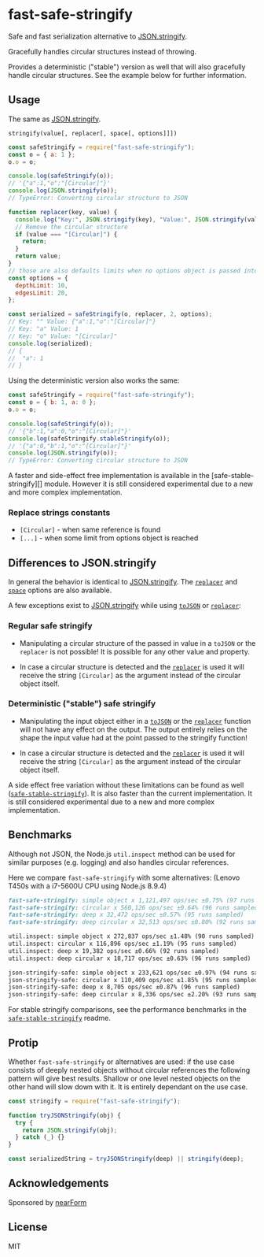 # fast-safe-stringify

Safe and fast serialization alternative to [JSON.stringify][].

Gracefully handles circular structures instead of throwing.

Provides a deterministic ("stable") version as well that will also gracefully
handle circular structures. See the example below for further information.

## Usage

The same as [JSON.stringify][].

`stringify(value[, replacer[, space[, options]]])`

```js
const safeStringify = require("fast-safe-stringify");
const o = { a: 1 };
o.o = o;

console.log(safeStringify(o));
// '{"a":1,"o":"[Circular]"}'
console.log(JSON.stringify(o));
// TypeError: Converting circular structure to JSON

function replacer(key, value) {
  console.log("Key:", JSON.stringify(key), "Value:", JSON.stringify(value));
  // Remove the circular structure
  if (value === "[Circular]") {
    return;
  }
  return value;
}
// those are also defaults limits when no options object is passed into safeStringify
const options = {
  depthLimit: 10,
  edgesLimit: 20,
};

const serialized = safeStringify(o, replacer, 2, options);
// Key: "" Value: {"a":1,"o":"[Circular]"}
// Key: "a" Value: 1
// Key: "o" Value: "[Circular]"
console.log(serialized);
// {
//  "a": 1
// }
```

Using the deterministic version also works the same:

```js
const safeStringify = require("fast-safe-stringify");
const o = { b: 1, a: 0 };
o.o = o;

console.log(safeStringify(o));
// '{"b":1,"a":0,"o":"[Circular]"}'
console.log(safeStringify.stableStringify(o));
// '{"a":0,"b":1,"o":"[Circular]"}'
console.log(JSON.stringify(o));
// TypeError: Converting circular structure to JSON
```

A faster and side-effect free implementation is available in the
[safe-stable-stringify][] module. However it is still considered experimental
due to a new and more complex implementation.

### Replace strings constants

- `[Circular]` - when same reference is found
- `[...]` - when some limit from options object is reached

## Differences to JSON.stringify

In general the behavior is identical to [JSON.stringify][]. The [`replacer`][]
and [`space`][] options are also available.

A few exceptions exist to [JSON.stringify][] while using [`toJSON`][] or
[`replacer`][]:

### Regular safe stringify

- Manipulating a circular structure of the passed in value in a `toJSON` or the
  `replacer` is not possible! It is possible for any other value and property.

- In case a circular structure is detected and the [`replacer`][] is used it
  will receive the string `[Circular]` as the argument instead of the circular
  object itself.

### Deterministic ("stable") safe stringify

- Manipulating the input object either in a [`toJSON`][] or the [`replacer`][]
  function will not have any effect on the output. The output entirely relies on
  the shape the input value had at the point passed to the stringify function!

- In case a circular structure is detected and the [`replacer`][] is used it
  will receive the string `[Circular]` as the argument instead of the circular
  object itself.

A side effect free variation without these limitations can be found as well
([`safe-stable-stringify`][]). It is also faster than the current
implementation. It is still considered experimental due to a new and more
complex implementation.

## Benchmarks

Although not JSON, the Node.js `util.inspect` method can be used for similar
purposes (e.g. logging) and also handles circular references.

Here we compare `fast-safe-stringify` with some alternatives:
(Lenovo T450s with a i7-5600U CPU using Node.js 8.9.4)

```md
fast-safe-stringify: simple object x 1,121,497 ops/sec ±0.75% (97 runs sampled)
fast-safe-stringify: circular x 560,126 ops/sec ±0.64% (96 runs sampled)
fast-safe-stringify: deep x 32,472 ops/sec ±0.57% (95 runs sampled)
fast-safe-stringify: deep circular x 32,513 ops/sec ±0.80% (92 runs sampled)

util.inspect: simple object x 272,837 ops/sec ±1.48% (90 runs sampled)
util.inspect: circular x 116,896 ops/sec ±1.19% (95 runs sampled)
util.inspect: deep x 19,382 ops/sec ±0.66% (92 runs sampled)
util.inspect: deep circular x 18,717 ops/sec ±0.63% (96 runs sampled)

json-stringify-safe: simple object x 233,621 ops/sec ±0.97% (94 runs sampled)
json-stringify-safe: circular x 110,409 ops/sec ±1.85% (95 runs sampled)
json-stringify-safe: deep x 8,705 ops/sec ±0.87% (96 runs sampled)
json-stringify-safe: deep circular x 8,336 ops/sec ±2.20% (93 runs sampled)
```

For stable stringify comparisons, see the performance benchmarks in the
[`safe-stable-stringify`][] readme.

## Protip

Whether `fast-safe-stringify` or alternatives are used: if the use case
consists of deeply nested objects without circular references the following
pattern will give best results.
Shallow or one level nested objects on the other hand will slow down with it.
It is entirely dependant on the use case.

```js
const stringify = require("fast-safe-stringify");

function tryJSONStringify(obj) {
  try {
    return JSON.stringify(obj);
  } catch (_) {}
}

const serializedString = tryJSONStringify(deep) || stringify(deep);
```

## Acknowledgements

Sponsored by [nearForm](http://nearform.com)

## License

MIT

[`replacer`]: https://developer.mozilla.org/en-US/docs/Web/JavaScript/Reference/Global_Objects/JSON/stringify#The%20replacer%20parameter
[`safe-stable-stringify`]: https://github.com/BridgeAR/safe-stable-stringify
[`space`]: https://developer.mozilla.org/en-US/docs/Web/JavaScript/Reference/Global_Objects/JSON/stringify#The%20space%20argument
[`tojson`]: https://developer.mozilla.org/en-US/docs/Web/JavaScript/Reference/Global_Objects/JSON/stringify#toJSON()_behavior
[benchmark]: https://github.com/epoberezkin/fast-json-stable-stringify/blob/67f688f7441010cfef91a6147280cc501701e83b/benchmark
[json.stringify]: https://developer.mozilla.org/en-US/docs/Web/JavaScript/Reference/Global_Objects/JSON/stringify
